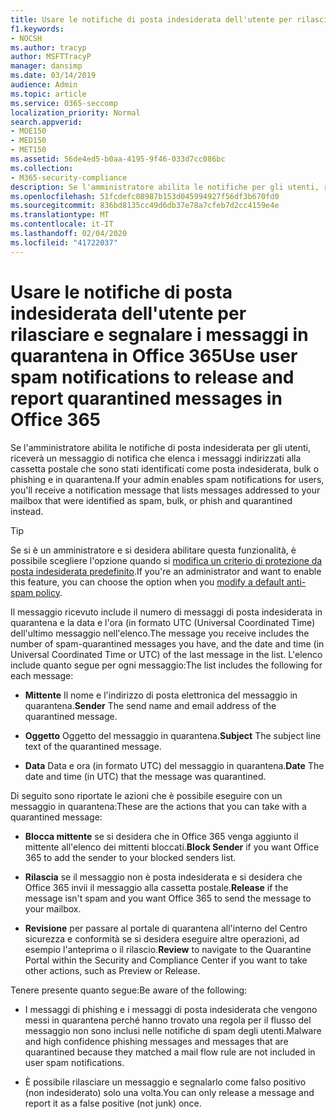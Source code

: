 ```yaml
---
title: Usare le notifiche di posta indesiderata dell'utente per rilasciare e segnalare i messaggi in quarantena in Office 365
f1.keywords:
- NOCSH
ms.author: tracyp
author: MSFTTracyP
manager: dansimp
ms.date: 03/14/2019
audience: Admin
ms.topic: article
ms.service: O365-seccomp
localization_priority: Normal
search.appverid:
- MOE150
- MED150
- MET150
ms.assetid: 56de4ed5-b0aa-4195-9f46-033d7cc086bc
ms.collection:
- M365-security-compliance
description: Se l'amministratore abilita le notifiche per gli utenti, riceverà un messaggio di notifica che elenca i messaggi inviati alla cassetta postale che sono stati identificati come posta indesiderata, in blocco o in messaggi di phishing. È possibile rilasciare o segnalare i messaggi dopo la notifica.
ms.openlocfilehash: 51fcdefc08987b153d045994927f56df3b670fd0
ms.sourcegitcommit: 836bd8135cc49d6db37e78a7cfeb7d2cc4159e4e
ms.translationtype: MT
ms.contentlocale: it-IT
ms.lasthandoff: 02/04/2020
ms.locfileid: "41722037"
---
```

# <a name="use-user-spam-notifications-to-release-and-report-quarantined-messages-in-office-365"></a><span data-ttu-id="5e1af-104">Usare le notifiche di posta indesiderata dell'utente per rilasciare e segnalare i messaggi in quarantena in Office 365</span><span class="sxs-lookup"><span data-stu-id="5e1af-104">Use user spam notifications to release and report quarantined messages in Office 365</span></span>

<span data-ttu-id="5e1af-105">Se l'amministratore abilita le notifiche di posta indesiderata per gli utenti, riceverà un messaggio di notifica che elenca i messaggi indirizzati alla cassetta postale che sono stati identificati come posta indesiderata, bulk o phishing e in quarantena.</span><span class="sxs-lookup"><span data-stu-id="5e1af-105">If your admin enables spam notifications for users, you'll receive a notification message that lists messages addressed to your mailbox that were identified as spam, bulk, or phish and quarantined instead.</span></span>

> [!TIP]
> <span data-ttu-id="5e1af-106">Se si è un amministratore e si desidera abilitare questa funzionalità, è possibile scegliere l'opzione quando si [modifica un criterio di protezione da posta indesiderata predefinito](configure-your-spam-filter-policies.md).</span><span class="sxs-lookup"><span data-stu-id="5e1af-106">If you're an administrator and want to enable this feature, you can choose the option when you [modify a default anti-spam policy](configure-your-spam-filter-policies.md).</span></span>

<span data-ttu-id="5e1af-107">Il messaggio ricevuto include il numero di messaggi di posta indesiderata in quarantena e la data e l'ora (in formato UTC (Universal Coordinated Time) dell'ultimo messaggio nell'elenco.</span><span class="sxs-lookup"><span data-stu-id="5e1af-107">The message you receive includes the number of spam-quarantined messages you have, and the date and time (in Universal Coordinated Time or UTC) of the last message in the list.</span></span> <span data-ttu-id="5e1af-108">L'elenco include quanto segue per ogni messaggio:</span><span class="sxs-lookup"><span data-stu-id="5e1af-108">The list includes the following for each message:</span></span>

- <span data-ttu-id="5e1af-109">**Mittente** Il nome e l'indirizzo di posta elettronica del messaggio in quarantena.</span><span class="sxs-lookup"><span data-stu-id="5e1af-109">**Sender** The send name and email address of the quarantined message.</span></span>

- <span data-ttu-id="5e1af-110">**Oggetto** Oggetto del messaggio in quarantena.</span><span class="sxs-lookup"><span data-stu-id="5e1af-110">**Subject** The subject line text of the quarantined message.</span></span>

- <span data-ttu-id="5e1af-111">**Data** Data e ora (in formato UTC) del messaggio in quarantena.</span><span class="sxs-lookup"><span data-stu-id="5e1af-111">**Date** The date and time (in UTC) that the message was quarantined.</span></span>

<span data-ttu-id="5e1af-112">Di seguito sono riportate le azioni che è possibile eseguire con un messaggio in quarantena:</span><span class="sxs-lookup"><span data-stu-id="5e1af-112">These are the actions that you can take with a quarantined message:</span></span>

- <span data-ttu-id="5e1af-113">**Blocca mittente** se si desidera che in Office 365 venga aggiunto il mittente all'elenco dei mittenti bloccati.</span><span class="sxs-lookup"><span data-stu-id="5e1af-113">**Block Sender** if you want Office 365 to add the sender to your blocked senders list.</span></span>

- <span data-ttu-id="5e1af-114">**Rilascia** se il messaggio non è posta indesiderata e si desidera che Office 365 invii il messaggio alla cassetta postale.</span><span class="sxs-lookup"><span data-stu-id="5e1af-114">**Release** if the message isn't spam and you want Office 365 to send the message to your mailbox.</span></span>

- <span data-ttu-id="5e1af-115">**Revisione** per passare al portale di quarantena all'interno del Centro sicurezza e conformità se si desidera eseguire altre operazioni, ad esempio l'anteprima o il rilascio.</span><span class="sxs-lookup"><span data-stu-id="5e1af-115">**Review** to navigate to the Quarantine Portal within the Security and Compliance Center if you want to take other actions, such as Preview or Release.</span></span>

<span data-ttu-id="5e1af-116">Tenere presente quanto segue:</span><span class="sxs-lookup"><span data-stu-id="5e1af-116">Be aware of the following:</span></span>

- <span data-ttu-id="5e1af-117">I messaggi di phishing e i messaggi di posta indesiderata che vengono messi in quarantena perché hanno trovato una regola per il flusso del messaggio non sono inclusi nelle notifiche di spam degli utenti.</span><span class="sxs-lookup"><span data-stu-id="5e1af-117">Malware and high confidence phishing messages and messages that are quarantined because they matched a mail flow rule are not included in user spam notifications.</span></span> 

- <span data-ttu-id="5e1af-118">È possibile rilasciare un messaggio e segnalarlo come falso positivo (non indesiderato) solo una volta.</span><span class="sxs-lookup"><span data-stu-id="5e1af-118">You can only release a message and report it as a false positive (not junk) once.</span></span>
